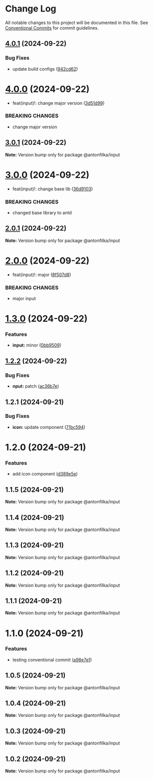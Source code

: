 # Change Log

All notable changes to this project will be documented in this file.
See [Conventional Commits](https://conventionalcommits.org) for commit guidelines.

## [4.0.1](https://github.com/antonfilka/react-components-kit/compare/@antonfilka/input@4.0.0...@antonfilka/input@4.0.1) (2024-09-22)


### Bug Fixes

* update build configs ([942cd62](https://github.com/antonfilka/react-components-kit/commit/942cd6251641f85be31d579a49da61a29e31bd51))





# [4.0.0](https://github.com/antonfilka/react-components-kit/compare/@antonfilka/input@3.0.1...@antonfilka/input@4.0.0) (2024-09-22)


* feat(input)!: change major version ([3d51d99](https://github.com/antonfilka/react-components-kit/commit/3d51d99960fc275c170229efede96c7daf67c5fb))


### BREAKING CHANGES

* change major version





## [3.0.1](https://github.com/antonfilka/react-components-kit/compare/@antonfilka/input@3.0.0...@antonfilka/input@3.0.1) (2024-09-22)

**Note:** Version bump only for package @antonfilka/input





# [3.0.0](https://github.com/antonfilka/react-components-kit/compare/@antonfilka/input@2.0.1...@antonfilka/input@3.0.0) (2024-09-22)


* feat(input)!: change base lib ([36d9103](https://github.com/antonfilka/react-components-kit/commit/36d9103bc0aa75c6c5db04d59c8db75d70bfc12b))


### BREAKING CHANGES

* changed base library to antd





## [2.0.1](https://github.com/antonfilka/react-components-kit/compare/@antonfilka/input@2.0.0...@antonfilka/input@2.0.1) (2024-09-22)

**Note:** Version bump only for package @antonfilka/input





# [2.0.0](https://github.com/antonfilka/react-components-kit/compare/@antonfilka/input@1.3.0...@antonfilka/input@2.0.0) (2024-09-22)


* feat(input)!: major ([8f507d8](https://github.com/antonfilka/react-components-kit/commit/8f507d8f026ef7e0f7e6b1846c9a9af1de3af78c))


### BREAKING CHANGES

* major input





# [1.3.0](https://github.com/antonfilka/react-components-kit/compare/@antonfilka/input@1.2.2...@antonfilka/input@1.3.0) (2024-09-22)


### Features

* **input:** minor ([0bb9509](https://github.com/antonfilka/react-components-kit/commit/0bb95099412ea0b522e653be55a541eff7c3366f))





## [1.2.2](https://github.com/antonfilka/react-components-kit/compare/@antonfilka/input@1.2.1...@antonfilka/input@1.2.2) (2024-09-22)


### Bug Fixes

* **nput:** patch ([ac36b7e](https://github.com/antonfilka/react-components-kit/commit/ac36b7e66609e641609765f00d005633bf705645))





## 1.2.1 (2024-09-21)


### Bug Fixes

* **icon:** update component ([71bc594](https://github.com/antonfilka/react-components-kit/commit/71bc594758238c2465d7c173931cfee8ee6b45fa))





# 1.2.0 (2024-09-21)


### Features

* add icon component ([d389e5e](https://github.com/antonfilka/react-components-kit/commit/d389e5edf212a7d067b89ad89f5f6ba1a2247cfb))





## 1.1.5 (2024-09-21)

**Note:** Version bump only for package @antonfilka/input





## 1.1.4 (2024-09-21)

**Note:** Version bump only for package @antonfilka/input





## 1.1.3 (2024-09-21)

**Note:** Version bump only for package @antonfilka/input





## 1.1.2 (2024-09-21)

**Note:** Version bump only for package @antonfilka/input





## 1.1.1 (2024-09-21)

**Note:** Version bump only for package @antonfilka/input





# 1.1.0 (2024-09-21)


### Features

* testing conventional commit ([a98e7e1](https://github.com/antonfilka/react-components-kit/commit/a98e7e11bd27036f2abc2763b0836c5aee9dd0db))





## 1.0.5 (2024-09-21)

**Note:** Version bump only for package @antonfilka/input





## 1.0.4 (2024-09-21)

**Note:** Version bump only for package @antonfilka/input





## 1.0.3 (2024-09-21)

**Note:** Version bump only for package @antonfilka/input





## 1.0.2 (2024-09-21)

**Note:** Version bump only for package @antonfilka/input
